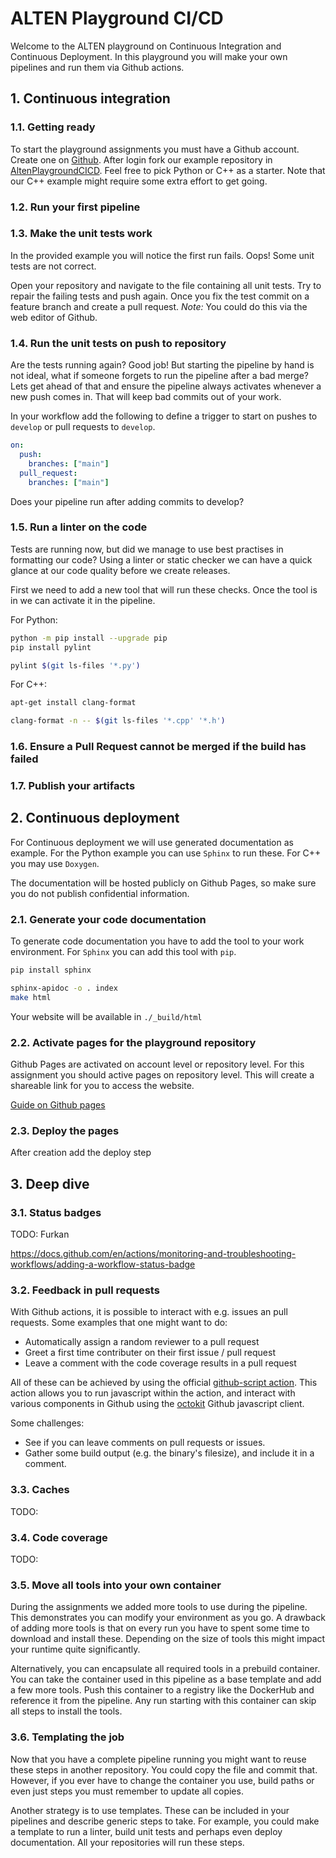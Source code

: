 # ALTEN Playground CI/CD

Welcome to the ALTEN playground on Continuous Integration and Continuous Deployment. In this playground you will make your own pipelines and run them via Github actions.

## 1. Continuous integration

### 1.1. Getting ready

To start the playground assignments you must have a Github account. Create one on [Github](https://github.com). After login fork our example repository in [AltenPlaygroundCICD](https://github.com/AltenPlaygroundCICD). Feel free to pick Python or C++ as a starter. Note that our C++ example might require some extra effort to get going.

### 1.2. Run your first pipeline

### 1.3. Make the unit tests work

In the provided example you will notice the first run fails. Oops! Some unit tests are not correct.

Open your repository and navigate to the file containing all unit tests. Try to repair the failing tests and push again. Once you fix the test commit on a feature branch and create a pull request. _Note:_ You could do this via the web editor of Github.

### 1.4. Run the unit tests on push to repository

Are the tests running again? Good job! But starting the pipeline by hand is not ideal, what if someone forgets to run the pipeline after a bad merge? Lets get ahead of that and ensure the pipeline always activates whenever a new push comes in. That will keep bad commits out of your work.

In your workflow add the following to define a trigger to start on pushes to `develop` or pull requests to `develop`.

```yaml
on:
  push:
    branches: ["main"]
  pull_request:
    branches: ["main"]
```

Does your pipeline run after adding commits to develop?

### 1.5. Run a linter on the code

Tests are running now, but did we manage to use best practises in formatting our code? Using a linter or static checker we can have a quick glance at our code quality before we create releases.

First we need to add a new tool that will run these checks. Once the tool is in we can activate it in the pipeline.

For Python:

```bash
python -m pip install --upgrade pip
pip install pylint
```

```bash
pylint $(git ls-files '*.py')
```

For C++:

```bash
apt-get install clang-format
```

```bash
clang-format -n -- $(git ls-files '*.cpp' '*.h')
```

### 1.6. Ensure a Pull Request cannot be merged if the build has failed

### 1.7. Publish your artifacts

## 2. Continuous deployment

For Continuous deployment we will use generated documentation as example. For the Python example you can use `Sphinx` to run these. For C++ you may use `Doxygen`.

The documentation will be hosted publicly on Github Pages, so make sure you do not publish confidential information.

### 2.1. Generate your code documentation

To generate code documentation you have to add the tool to your work environment. For `Sphinx` you can add this tool with `pip`.

```bash
pip install sphinx
```

```bash
sphinx-apidoc -o . index
make html
```

Your website will be available in `./_build/html`

### 2.2. Activate pages for the playground repository

Github Pages are activated on account level or repository level. For this assignment you should active pages on repository level. This will create a shareable link for you to access the website.

[Guide on Github pages](https://github.com/marketplace/actions/deploy-to-github-pages)

### 2.3. Deploy the pages

After creation add the deploy step

## 3. Deep dive

### 3.1. Status badges

TODO: Furkan

https://docs.github.com/en/actions/monitoring-and-troubleshooting-workflows/adding-a-workflow-status-badge

### 3.2. Feedback in pull requests

With Github actions, it is possible to interact with e.g. issues an pull requests. Some examples that one might want to do:

- Automatically assign a random reviewer to a pull request
- Greet a first time contributer on their first issue / pull request
- Leave a comment with the code coverage results in a pull request

All of these can be achieved by using the official [github-script action](https://github.com/marketplace/actions/github-script). This action allows you to run javascript within the action, and interact with various components in Github using the [octokit](https://octokit.github.io/rest.js) Github javascript client.

Some challenges:

- See if you can leave comments on pull requests or issues.
- Gather some build output (e.g. the binary's filesize), and include it in a comment.

### 3.3. Caches

TODO:

### 3.4. Code coverage

TODO:

### 3.5. Move all tools into your own container

During the assignments we added more tools to use during the pipeline. This demonstrates you can modify your environment as you go. A drawback of adding more tools is that on every run you have to spent some time to download and install these. Depending on the size of tools this might impact your runtime quite significantly.

Alternatively, you can encapsulate all required tools in a prebuild container. You can take the container used in this pipeline as a base template and add a few more tools. Push this container to a registry like the DockerHub and reference it from the pipeline. Any run starting with this container can skip all steps to install the tools.

### 3.6. Templating the job

Now that you have a complete pipeline running you might want to reuse these steps in another repository. You could copy the file and commit that. However, if you ever have to change the container you use, build paths or even just steps you must remember to update all copies.

Another strategy is to use templates. These can be included in your pipelines and describe generic steps to take. For example, you could make a template to run a linter, build unit tests and perhaps even deploy documentation. All your repositories will run these steps.



